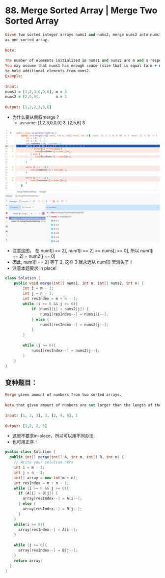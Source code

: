 # 88. Merge Sorted Array  | Merge Two Sorted Array

```ruby
Given two sorted integer arrays nums1 and nums2, merge nums2 into nums1 
as one sorted array.

Note:

The number of elements initialized in nums1 and nums2 are m and n respectively.
You may assume that nums1 has enough space (size that is equal to m + n) 
to hold additional elements from nums2.
Example:

Input:
nums1 = [1,2,3,0,0,0], m = 3
nums2 = [2,5,6],       n = 3

Output: [1,2,2,3,5,6]
```


- 为什么要从倒叙merge ?
  - assume: [1,2,3,0,0,0] 3,  [2,5,6] 3

![](img/2020-07-12-14-39-58.png)
- 注意这图， 在 num1[i == 2], num1[i == 2] >= nums[j == 0], 所以 num1[i == 2] = num2[j == 0] 
- 因此, num1[i == 2] 等于 2, 这样 3 就永远从 num1[] 里消失了！
- 注意本题要求 in place!
 
```java
class Solution {
    public void merge(int[] nums1, int m, int[] nums2, int n) {        
        int i = m - 1;
        int j = n - 1;
        int resIndex = m + n - 1;
        while (i >= 0 && j >= 0){
            if (nums1[i] > nums2[j]) {
                nums1[resIndex--] = nums1[i--];
            } else {
                nums1[resIndex--] = nums2[j--];
            }
        }
        
        while (j >= 0){
            nums1[resIndex--] = nums2[j--];
        }
    }
}
```


## 变种题目：

```ruby
Merge given amount of numbers from two sorted arrays.

Note that given amount of numbers are not larger than the length of the respective arrays.

Input: [1, 2, 3], 3, [2, 4, 6], 1

Output: [1,2, 2, 3]
```


- 这里不要求in-place，所以可以用不同办法:
- 也可用正序！

```java
public class Solution {
  public int[] merge(int[] A, int m, int[] B, int n) {
    // Write your solution here
    int i = m - 1;
    int j = n - 1;
    int[] array = new int[m + n];
    int resIndex = m + n - 1;
    while (i >= 0 && j >= 0){
      if (A[i] > B[j]) {
        array[resIndex--] = A[i--];
      } else {
        array[resIndex--] = B[j--];
      }
    }
    while(i >= 0){
      array[resIndex--] = A[i--];
    }

    while (j >= 0){
      array[resIndex--] = B[j--];
    }
    return array;
  }
}

```